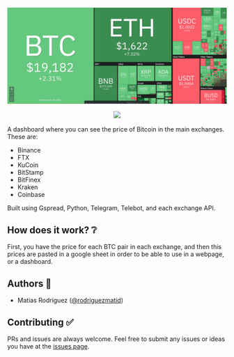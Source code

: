 ![Project banner with text: "BTC Dashboard"](img/header.png)

<div align="center">
<img src="https://img.shields.io/github/stars/rodriguezmatid/crypto-dashboard?style=social" />
</div>

A dashboard where you can see the price of Bitcoin in the main exchanges. These are:
- Binance
- FTX
- KuCoin
- BitStamp
- BitFinex
- Kraken
- Coinbase

Built using Gspread, Python, Telegram, Telebot, and each exchange API.

## How does it work? ❔
First, you have the price for each BTC pair in each exchange, and then this prices are pasted in a google sheet in order to be able to use in a webpage, or a dashboard.

## Authors 👦
- Matias Rodriguez ([@rodriguezmatid](https://twitter.com/rodriguezmatid))

## Contributing ✅
PRs and issues are always welcome. Feel free to submit any issues or ideas you have at the [issues page](https://github.com/rodriguezmatid/crypto-dashboard/issues).